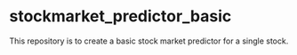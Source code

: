 # stockmarket_predictor_basic
This repository is to create a basic stock market predictor for a single stock.
